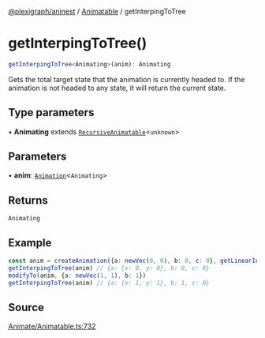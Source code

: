 [@plexigraph/aninest](../../index.md) / [Animatable](../index.md) / getInterpingToTree

# getInterpingToTree()

```ts
getInterpingToTree<Animating>(anim): Animating
```

Gets the total target state that the animation is currently headed to.
If the animation is not headed to any state, it will return the current state.

## Type parameters

• **Animating** extends [`RecursiveAnimatable`](../type-aliases/RecursiveAnimatable.md)\<`unknown`\>

## Parameters

• **anim**: [`Animation`](../type-aliases/Animation.md)\<`Animating`\>

## Returns

`Animating`

## Example

```ts
const anim = createAnimation({a: newVec(0, 0), b: 0, c: 0}, getLinearInterp(1))
getInterpingToTree(anim) // {a: {x: 0, y: 0}, b: 0, c: 0}
modifyTo(anim, {a: newVec(1, 1), b: 1})
getInterpingToTree(anim) // {a: {x: 1, y: 1}, b: 1, c: 0}
```

## Source

[Animate/Animatable.ts:732](https://github.com/plexigraph/aninest/blob/c1a56b4/src/Animate/Animatable.ts#L732)
